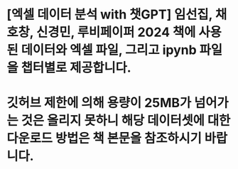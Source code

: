 # [엑셀 데이터 분석 with 챗GPT] 임선집, 채호창, 신경민, 루비페이퍼 2024 책에 사용된 데이터와 엑셀 파일, 그리고 ipynb 파일을 챕터별로 제공합니다.
# 깃허브 제한에 의해 용량이 25MB가 넘어가는 것은 올리지 못하니 해당 데이터셋에 대한 다운로드 방법은 책 본문을 참조하시기 바랍니다.
